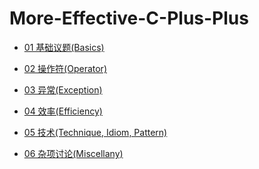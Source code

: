 # More-Effective-C-Plus-Plus

* [01 基础议题(Basics)](https://github.com/steveLauwh/More-Effective-C-Plus-Plus/blob/master/01%20%E5%9F%BA%E7%A1%80%E8%AE%AE%E9%A2%98(Basics).md)

* [02 操作符(Operator)](https://github.com/steveLauwh/More-Effective-C-Plus-Plus/blob/master/02%20%E6%93%8D%E4%BD%9C%E7%AC%A6(Operator).md)

* [03 异常(Exception)](https://github.com/steveLauwh/More-Effective-C-Plus-Plus/blob/master/03%20%E5%BC%82%E5%B8%B8(Exception).md)

* [04 效率(Efficiency)](https://github.com/steveLauwh/More-Effective-C-Plus-Plus/blob/master/04%20%E6%95%88%E7%8E%87(Efficiency).md)

* [05 技术(Technique, Idiom, Pattern)](https://github.com/steveLauwh/More-Effective-C-Plus-Plus/blob/master/05%20%E6%8A%80%E6%9C%AF(Technique%2C%20Idiom%2C%20Pattern).md)

* [06 杂项讨论(Miscellany)](https://github.com/steveLauwh/More-Effective-C-Plus-Plus/blob/master/06%20%E6%9D%82%E9%A1%B9%E8%AE%A8%E8%AE%BA(Miscellany).md)
